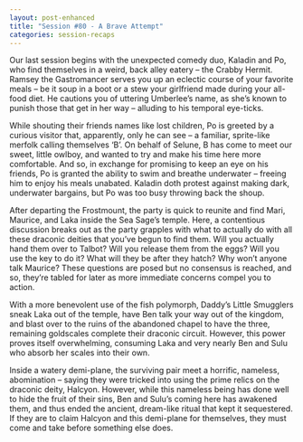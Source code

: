 ```yaml
---
layout: post-enhanced
title: "Session #80 - A Brave Attempt"
categories: session-recaps
---
```


Our last session begins with the unexpected comedy duo, Kaladin and Po, who find themselves in a weird, back alley eatery – the Crabby Hermit. Ramsey the Gastromancer serves you up an eclectic course of your favorite meals – be it soup in a boot or a stew your girlfriend made during your all-food diet. He cautions you of uttering Umberlee’s name, as she’s known to punish those that get in her way – alluding to his temporal eye-ticks.

While shouting their friends names like lost children, Po is greeted by a curious visitor that, apparently, only he can see – a familiar, sprite-like merfolk calling themselves ‘B’. On behalf of Selune, B has come to meet our sweet, little owlboy, and wanted to try and make his time here more comfortable. And so, in exchange for promising to keep an eye on his friends, Po is granted the ability to swim and breathe underwater – freeing him to enjoy his meals unabated. Kaladin doth protest against making dark, underwater bargains, but Po was too busy throwing back the shoup.

After departing the Frostmount, the party is quick to reunite and find Mari, Maurice, and Laka inside the Sea Sage’s temple. Here, a contentious discussion breaks out as the party grapples with what to actually do with all these draconic deities that you’ve begun to find them. Will you actually hand them over to Talbot? Will you release them from the eggs? Will you use the key to do it? What will they be after they hatch? Why won’t anyone talk Maurice? These questions are posed but no consensus is reached, and so, they’re tabled for later as more immediate concerns compel you to action.

With a more benevolent use of the fish polymorph, Daddy’s Little Smugglers sneak Laka out of the temple, have Ben talk your way out of the kingdom, and blast over to the ruins of the abandoned chapel to have the three, remaining goldscales complete their draconic circuit. However, this power proves itself overwhelming, consuming Laka and very nearly Ben and Sulu who absorb her scales into their own.

Inside a watery demi-plane, the surviving pair meet a horrific, nameless, abomination – saying they were tricked into using the prime relics on the draconic deity, Halcyon. However, while this nameless being has done well to hide the fruit of their sins, Ben and Sulu’s coming here has awakened them, and thus ended the ancient, dream-like ritual that kept it sequestered. If they are to claim Halcyon and this demi-plane for themselves, they must come and take before something else does.
